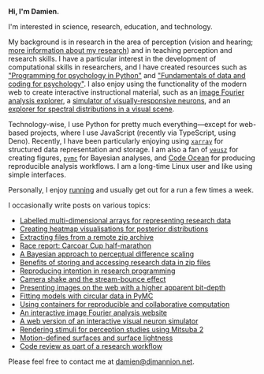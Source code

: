 **Hi, I'm Damien.**

I'm interested in science, research, education, and technology.

My background is in research in the area of perception (vision and hearing; [more information about my research](https://www.djmannion.net/pubs)) and in teaching perception and research skills.
I have a particular interest in the development of computational skills in researchers, and I have created resources such as ["Programming for psychology in Python"](https://www.djmannion.net/psych_programming) and ["Fundamentals of data and coding for psychology"](https://webutils.psy.unsw.edu.au/internship_coding/site/).
I also enjoy using the functionality of the modern web to create interactive instructional material, such as an [image Fourier analysis explorer](https://www.djmannion.net/img_freq_web_post/), a [simulator of visually-responsive neurons](https://www.djmannion.net/neural_sim/), and an [explorer for spectral distributions in a visual scene](https://webutils.psy.unsw.edu.au/psyc2071_2020/colour/cmp_spectral/colour_cmp_spectral.html).

Technology-wise, I use Python for pretty much everything&mdash;except for web-based projects, where I use JavaScript (recently via TypeScript, using Deno).
Recently, I have been particularly enjoying using [`xarray`](https://docs.xarray.dev) for structured data representation and storage.
I am also a fan of [`veusz`](https://veusz.github.io/) for creating figures, [`pymc`](https://docs.pymc.io/) for Bayesian analyses, and [Code Ocean](https://codeocean.com) for producing reproducible analysis workflows.
I am a long-time Linux user and like using simple interfaces.

Personally, I enjoy [running](https://en-gb.smashrun.com/damienmannion) and usually get out for a run a few times a week.

I occasionally write posts on various topics:
* [Labelled multi-dimensional arrays for representing research data](https://www.djmannion.net/data_nd)
* [Creating heatmap visualisations for posterior distributions](https://www.djmannion.net/heatmap)
* [Extracting files from a remote zip archive](https://www.djmannion.net/partial_zip)
* [Race report: Carcoar Cup half-marathon](https://www.djmannion.net/rr_carcoar)
* [A Bayesian approach to perceptual difference scaling](https://www.djmannion.net/diff_scaling)
* [Benefits of storing and accessing research data in zip files](https://www.djmannion.net/data_zip)
* [Reproducing intention in research programming](https://www.djmannion.net/reproducibility_of_intention)
* [Camera shake and the stream-bounce effect](https://www.djmannion.net/cam_shake)
* [Presenting images on the web with a higher apparent bit-depth](https://www.djmannion.net/bit_depth)
* [Fitting models with circular data in PyMC](https://www.djmannion.net/circular_bayes/)
* [Using containers for reproducible and collaborative computation](https://www.djmannion.net/containers/)
* [An interactive image Fourier analysis website](https://www.djmannion.net/img_freq_web_post/)
* [A web version of an interactive visual neuron simulator](https://www.djmannion.net/neural_sim/)
* [Rendering stimuli for perception studies using Mitsuba 2](https://www.djmannion.net/mitsuba_render/)
* [Motion-defined surfaces and surface lightness](https://www.djmannion.net/mdc_lightness/)
* [Code review as part of a research workflow](https://www.djmannion.net/code_review/)

Please feel free to contact me at [damien@djmannion.net](mailto:damien@djmannion.net).
